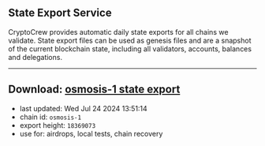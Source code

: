 ## State Export Service
CryptoCrew provides automatic daily state exports for all chains we validate. State export files can be used as genesis files and are a snapshot of the current blockchain state, including all validators, accounts, balances and delegations.

---
**Download: [osmosis-1 state export](https://dl-eu2.ccvalidators.com/SERVICE/osmosis/osmosis-1_export_18369073.json)**
---

- last updated: Wed Jul 24 2024 13:51:14
- chain id: `osmosis-1`
- export height: `18369073`
- use for: airdrops, local tests, chain recovery
